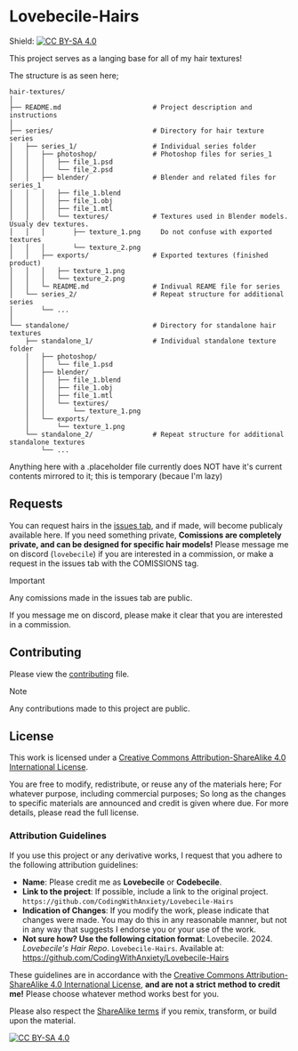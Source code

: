 # Lovebecile-Hairs
Shield: [![CC BY-SA 4.0][cc-by-sa-shield]][cc-by-sa]

This project serves as a langing base for all of my hair textures!

The structure is as seen here;

```
hair-textures/
│
├── README.md                       # Project description and instructions
│
├── series/                         # Directory for hair texture series
│   ├── series_1/                   # Individual series folder
│   │   ├── photoshop/              # Photoshop files for series_1
│   │   │   ├── file_1.psd
│   │   │   └── file_2.psd
│   │   ├── blender/                # Blender and related files for series_1
│   │   │   ├── file_1.blend
│   │   │   ├── file_1.obj
│   │   │   ├── file_1.mtl
│   │   │   └── textures/           # Textures used in Blender models. Usualy dev textures.
│   │   │       ├── texture_1.png     Do not confuse with exported textures
│   │   │       └── texture_2.png
│   │   ├── exports/                # Exported textures (finished product)
│   │   │   ├── texture_1.png
│   │   │   └── texture_2.png
│   │   └─ README.md                # Indivual REAME file for series
│   └── series_2/                   # Repeat structure for additional series
│       └── ...
│
└── standalone/                     # Directory for standalone hair textures
    ├── standalone_1/               # Individual standalone texture folder
    │   ├── photoshop/
    │   │   └── file_1.psd
    │   ├── blender/
    │   │   ├── file_1.blend
    │   │   ├── file_1.obj
    │   │   ├── file_1.mtl
    │   │   └── textures/
    │   │       └── texture_1.png
    │   └── exports/
    │       └── texture_1.png
    └── standalone_2/               # Repeat structure for additional standalone textures
        └── ...
```

Anything here with a .placeholder file currently does NOT have it's current contents mirrored to it; this is temporary (becaue I'm lazy)

## Requests
You can request hairs in the [issues tab](https://github.com/CodingWithAnxiety/Lovebecile-Hairs/issues), and if made, will become publicaly available here. If you need something private, **Comissions are completely private, and can be designed for specific hair models!** Please message me on discord (`lovebecile`) if you are interested in a commission, or make a request in the issues tab with the COMISSIONS tag.
> [!IMPORTANT]  
> Any comissions made in the issues tab are public.
>
> If you message me on discord, please make it clear that you are interested in a commission.

## Contributing
Please view the [contributing](./CONTRIBUTING.md) file.

> [!NOTE]  
> Any contributions made to this project are public.

## License
This work is licensed under a
[Creative Commons Attribution-ShareAlike 4.0 International License][cc-by-sa].

You are free to modify, redistribute, or reuse any of the materials here; For whatever purpose, including commercial purposes; So long as the changes to specific materials are announced and credit is given where due. For more details, please read the full license.

### Attribution Guidelines

If you use this project or any derivative works, I request that you adhere to the following attribution guidelines:

- **Name**: Please credit me as **Lovebecile** or **Codebecile**.
- **Link to the project**: If possible, include a link to the original project. `https://github.com/CodingWithAnxiety/Lovebecile-Hairs`
- **Indication of Changes**: If you modify the work, please indicate that changes were made. You may do this in any reasonable manner, but not in any way that suggests I endorse you or your use of the work.
- **Not sure how? Use the following citation format**: Lovebecile. 2024. *Lovebecile's Hair Repo*. `Lovebecile-Hairs`. Available at: https://github.com/CodingWithAnxiety/Lovebecile-Hairs

These guidelines are in accordance with the [Creative Commons Attribution-ShareAlike 4.0 International License](http://creativecommons.org/licenses/by-sa/4.0/), **and are not a strict method to credit me!** Please choose whatever method works best for you.

Please also respect the [ShareAlike terms](http://creativecommons.org/licenses/by-sa/4.0/) if you remix, transform, or build upon the material.

[![CC BY-SA 4.0][cc-by-sa-image]][cc-by-sa]

[cc-by-sa]: http://creativecommons.org/licenses/by-sa/4.0/
[cc-by-sa-image]: https://licensebuttons.net/l/by-sa/4.0/88x31.png
[cc-by-sa-shield]: https://img.shields.io/badge/License-CC%20BY--SA%204.0-lightgrey.svg
